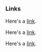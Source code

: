 ### Links

Here's a [link](http://ceylon-lang.org "Ceylon").

Here's a [link][cey].

Here's a [link][CEY].


[cey]: http://ceylon-lang.org "Ceylon"

